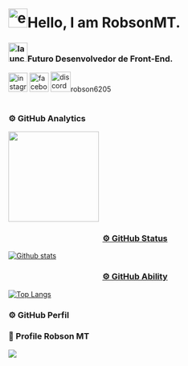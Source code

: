# <img width="38" height="38" src="https://img.icons8.com/external-tal-revivo-fresh-tal-revivo/28/external-github-with-cat-logo-an-online-community-for-software-development-logo-fresh-tal-revivo.png" alt="external-github-with-cat-logo-an-online-community-for-software-development-logo-fresh-tal-revivo"/>Hello, I am RobsonMT. 

### <img width="38" height="38" src="https://img.icons8.com/papercut/60/launched-rocket.png" alt="launched-rocket"/>Futuro Desenvolvedor de Front-End.

<div><a href="https://www.instagram.com/robsonmt20"><img width="38" height="38" src="https://img.icons8.com/doodle/48/instagram--v1.png" alt="instagram--v1"></a>
     <a href="https://www.facebook.com/Robsontomosique?locale=pt_BR"><img width="38" height="38" src="https://img.icons8.com/pulsar-color/38/facebook.png" alt="facebook"></a>
     <a><img width="40" height="40" src="https://img.icons8.com/pulsar-color/38/discord-logo.png" alt="discord-logo"/>robson6205</a>

</div>

#

### ⚙️ GitHub Analytics
 
 <a align="center" href="https://github.com/RobsonMT2018/robsonmt2018"><img height="180em" src="https://github-readme-stats.vercel.app/api?username=robsonmt2018&show_icons=true&theme=dark&count_private=true"/>
 </td>
 </tr>
 </table>
 
### ⚙️ GitHub Status

 <img align="center" src="https://github-readme-streak-stats.herokuapp.com/?user=RobsonMT&theme=dark&hide_border=false" alt="Github stats"/>
 </td>
 </tr>
 </table>
 
### ⚙️ GitHub Ability

  [![Top Langs](https://github-readme-stats.vercel.app/api/top-langs/?username=RobsonMT&theme=dark)](https://github.com/anuraghazra/github-readme-stats) 
 </td>
 </tr>
 </table>

### ⚙️ GitHub Perfil

<h3 aligin="center"><b>📍 Profile Robson MT </b></h3>
<p>   
<img src="https://profile-counter.glitch.me/RobsonMT/count.svg" />  
</p>
</p>
